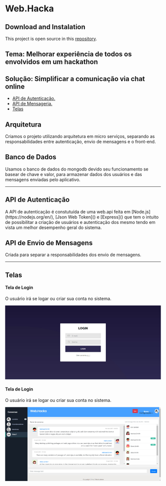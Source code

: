 # Web.Hacka

## Download and Instalation

This project is open source in this [repository](https://github.com/BrunoFutema/HackathonMicroServices).

## Tema: Melhorar experiência de todos os envolvidos em um hackathon

<p></p>

## Solução: Simplificar a comunicação via chat online

<ul>
  <li><a href="#APIAutenticacao">API de Autenticacão.</a></li>
  <li><a href="#APIEnvioMensagens">API de Mensageria.</a></li>
  <li><a href="#Front-End">Telas</a></li>
</ul>

## Arquitetura

<p>Criamos o projeto utilizando arquitetura em micro serviços, separando as responsabilidades entre autenticação, envio de mensagens e o front-end.</p>

## Banco de Dados

<p>Usamos o banco de dados do mongodb devido seu funcionamento se basear de chave e valor, para armazenar dados dos usuários e das mensagens enviadas pelo aplicativo.</p>

<hr>

<h2 id="APIAutenticacao">API de Autenticação</h2>

<p>A API de autenticação é constutuída de uma web.api feita em [Node.js](https://nodejs.org/en/), [Json Web Token]() e [Express]() que tem o intuito de possibilitar a criação de usuários e autenticação dos mesmo tendo em vista um melhor desempenho geral do sistema.</p>

<h2 id="APIEnvioMensagens">API de Envio de Mensagens</h2>

<p>Criada para separar a responsabilidades dos envio de mensagens.</p>

<hr>

<h2 id="Front-End">Telas</h2>

<h4>Tela de Login</h4>
<p>O usuário irá se logar ou criar sua conta no sistema.</p>

<p><img src="https://github.com/BrunoFutema/HackathonMicroServices/blob/master/client-side/public/images/Site/Web.Hacka_Login.jpg" alt="Tela de Login" /></p>

<h4>Tela de Login</h4>
<p>O usuário irá se logar ou criar sua conta no sistema.</p>

<p><img src="https://github.com/BrunoFutema/HackathonMicroServices/blob/master/client-side/public/images/Site/Web.Hacka_Admin.jpg" alt="Tela Principal do Sistema" /></p>